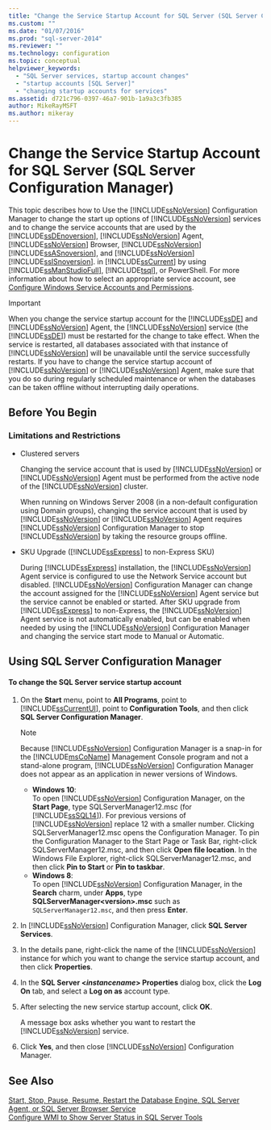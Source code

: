 ```yaml
---
title: "Change the Service Startup Account for SQL Server (SQL Server Configuration Manager) | Microsoft Docs"
ms.custom: ""
ms.date: "01/07/2016"
ms.prod: "sql-server-2014"
ms.reviewer: ""
ms.technology: configuration
ms.topic: conceptual
helpviewer_keywords: 
  - "SQL Server services, startup account changes"
  - "startup accounts [SQL Server]"
  - "changing startup accounts for services"
ms.assetid: d721c796-0397-46a7-901b-1a9a3c3fb385
author: MikeRayMSFT
ms.author: mikeray
---
```

# Change the Service Startup Account for SQL Server (SQL Server Configuration Manager)
  This topic describes how to Use the [!INCLUDE[ssNoVersion](../../includes/ssnoversion-md.md)] Configuration Manager to change the start up options of [!INCLUDE[ssNoVersion](../../includes/ssnoversion-md.md)] services and to change the service accounts that are used by the [!INCLUDE[ssDEnoversion](../../includes/ssdenoversion-md.md)], [!INCLUDE[ssNoVersion](../../includes/ssnoversion-md.md)] Agent, [!INCLUDE[ssNoVersion](../../includes/ssnoversion-md.md)] Browser, [!INCLUDE[ssNoVersion](../../includes/ssnoversion-md.md)] [!INCLUDE[ssASnoversion](../../includes/ssasnoversion-md.md)], and [!INCLUDE[ssNoVersion](../../includes/ssnoversion-md.md)] [!INCLUDE[ssISnoversion](../../includes/ssisnoversion-md.md)]. in [!INCLUDE[ssCurrent](../../includes/sscurrent-md.md)] by using [!INCLUDE[ssManStudioFull](../../includes/ssmanstudiofull-md.md)], [!INCLUDE[tsql](../../includes/tsql-md.md)], or PowerShell. For more information about how to select an appropriate service account, see [Configure Windows Service Accounts and Permissions](configure-windows-service-accounts-and-permissions.md).  
  
> [!IMPORTANT]  
>  When you change the service startup account for the [!INCLUDE[ssDE](../../includes/ssde-md.md)] and [!INCLUDE[ssNoVersion](../../includes/ssnoversion-md.md)] Agent, the [!INCLUDE[ssNoVersion](../../includes/ssnoversion-md.md)] service (the [!INCLUDE[ssDE](../../includes/ssde-md.md)]) must be restarted for the change to take effect. When the service is restarted, all databases associated with that instance of [!INCLUDE[ssNoVersion](../../includes/ssnoversion-md.md)] will be unavailable until the service successfully restarts. If you have to change the service startup account of [!INCLUDE[ssNoVersion](../../includes/ssnoversion-md.md)] or [!INCLUDE[ssNoVersion](../../includes/ssnoversion-md.md)] Agent, make sure that you do so during regularly scheduled maintenance or when the databases can be taken offline without interrupting daily operations.  
  
##  <a name="BeforeYouBegin"></a> Before You Begin  
  
###  <a name="Restrictions"></a> Limitations and Restrictions  
  
-   Clustered servers  
  
     Changing the service account that is used by [!INCLUDE[ssNoVersion](../../includes/ssnoversion-md.md)] or [!INCLUDE[ssNoVersion](../../includes/ssnoversion-md.md)] Agent must be performed from the active node of the [!INCLUDE[ssNoVersion](../../includes/ssnoversion-md.md)] cluster.  
  
     When running on Windows Server 2008 (in a non-default configuration using Domain groups), changing the service account that is used by [!INCLUDE[ssNoVersion](../../includes/ssnoversion-md.md)] or [!INCLUDE[ssNoVersion](../../includes/ssnoversion-md.md)] Agent requires [!INCLUDE[ssNoVersion](../../includes/ssnoversion-md.md)] Configuration Manager to stop [!INCLUDE[ssNoVersion](../../includes/ssnoversion-md.md)] by taking the resource groups offline.  
  
-   SKU Upgrade ([!INCLUDE[ssExpress](../../includes/ssexpress-md.md)] to non-Express SKU)  
  
     During [!INCLUDE[ssExpress](../../includes/ssexpress-md.md)] installation, the [!INCLUDE[ssNoVersion](../../includes/ssnoversion-md.md)] Agent service is configured to use the Network Service account but disabled. [!INCLUDE[ssNoVersion](../../includes/ssnoversion-md.md)] Configuration Manager can change the account assigned for the [!INCLUDE[ssNoVersion](../../includes/ssnoversion-md.md)] Agent service but the service cannot be enabled or started. After SKU upgrade from [!INCLUDE[ssExpress](../../includes/ssexpress-md.md)] to non-Express, the [!INCLUDE[ssNoVersion](../../includes/ssnoversion-md.md)] Agent service is not automatically enabled, but can be enabled when needed by using the [!INCLUDE[ssNoVersion](../../includes/ssnoversion-md.md)] Configuration Manager and changing the service start mode to Manual or Automatic.  
  
##  <a name="SSMSProcedure"></a> Using SQL Server Configuration Manager  
  
#### To change the SQL Server service startup account  
  
1.  On the **Start** menu, point to **All Programs**, point to [!INCLUDE[ssCurrentUI](../../includes/sscurrentui-md.md)], point to **Configuration Tools**, and then click **SQL Server Configuration Manager**.  
  
    > [!NOTE]  
    >  Because [!INCLUDE[ssNoVersion](../../includes/ssnoversion-md.md)] Configuration Manager is a snap-in for the [!INCLUDE[msCoName](../../includes/msconame-md.md)] Management Console program and not a stand-alone program, [!INCLUDE[ssNoVersion](../../includes/ssnoversion-md.md)] Configuration Manager does not appear as an application in newer versions of Windows.  
    >   
    >  -   **Windows 10**:  
    >          To open [!INCLUDE[ssNoVersion](../../includes/ssnoversion-md.md)] Configuration Manager, on the **Start Page**, type SQLServerManager12.msc (for [!INCLUDE[ssSQL14](../../includes/sssql14-md.md)]). For previous versions of [!INCLUDE[ssNoVersion](../../includes/ssnoversion-md.md)] replace 12 with a smaller number. Clicking SQLServerManager12.msc opens the Configuration Manager. To pin the Configuration Manager to the Start Page or Task Bar, right-click SQLServerManager12.msc, and then click **Open file location**. In the Windows File Explorer, right-click SQLServerManager12.msc, and then click **Pin to Start** or **Pin to taskbar**.  
    > -   **Windows 8**:  
    >          To open [!INCLUDE[ssNoVersion](../../includes/ssnoversion-md.md)] Configuration Manager, in the **Search** charm, under **Apps**, type **SQLServerManager\<version>.msc** such as `SQLServerManager12.msc`, and then press **Enter**.  
  
2.  In [!INCLUDE[ssNoVersion](../../includes/ssnoversion-md.md)] Configuration Manager, click **SQL Server Services**.  
  
3.  In the details pane, right-click the name of the [!INCLUDE[ssNoVersion](../../includes/ssnoversion-md.md)] instance for which you want to change the service startup account, and then click **Properties**.  
  
4.  In the **SQL Server \<***instancename***> Properties** dialog box, click the **Log On** tab, and select a **Log on as** account type.  
  
5.  After selecting the new service startup account, click **OK**.  
  
     A message box asks whether you want to restart the [!INCLUDE[ssNoVersion](../../includes/ssnoversion-md.md)] service.  
  
6.  Click **Yes**, and then close [!INCLUDE[ssNoVersion](../../includes/ssnoversion-md.md)] Configuration Manager.  
  
## See Also  
 [Start, Stop, Pause, Resume, Restart the Database Engine, SQL Server Agent, or SQL Server Browser Service](start-stop-pause-resume-restart-sql-server-services.md)   
 [Configure WMI to Show Server Status in SQL Server Tools](../../ssms/configure-wmi-to-show-server-status-in-sql-server-tools.md)  
  
  
